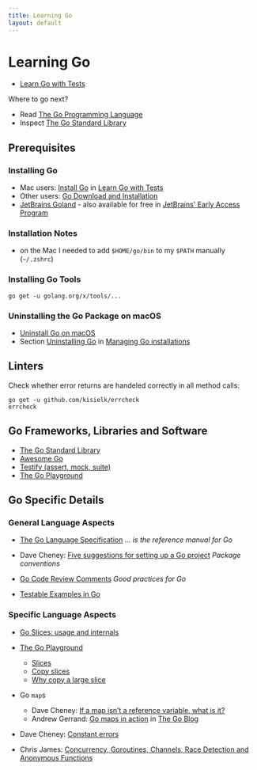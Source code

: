 ```yaml
---
title: Learning Go
layout: default
---
```

# Learning Go

- [Learn Go with Tests](https://github.com/quii/learn-go-with-tests)

Where to go next?

- Read [The Go Programming Language](https://www.google.de/books/edition/The_Go_Programming_Language/t_rzrQEACAAJ)
- Inspect [The Go Standard Library](https://golang.org/pkg/)

## Prerequisites

### Installing Go

- Mac users: [Install Go](https://quii.gitbook.io/learn-go-with-tests/go-fundamentals/install-go) in [Learn Go with Tests](https://github.com/quii/learn-go-with-tests)
- Other users: [Go Download and Installation](https://golang.org/doc/install)
- [JetBrains Goland](https://www.jetbrains.com/go/) - also available for free in [JetBrains' Early Access Program](https://www.jetbrains.com/resources/eap/)

### Installation Notes

- on the Mac I needed to add `$HOME/go/bin` to my `$PATH` manually (`~/.zshrc`)

### Installing Go Tools

```shell
go get -u golang.org/x/tools/...
```

### Uninstalling the Go Package on macOS

- [Uninstall Go on macOS](https://blog.dharnitski.com/2019/04/06/uninstall-go-on-mac/)
- Section [Uninstalling Go](https://golang.org/doc/manage-install#uninstalling) in [Managing Go installations](https://golang.org/doc/manage-install)

## Linters

Check whether error returns are handeled correctly in all method calls:

```shell
go get -u github.com/kisielk/errcheck
errcheck
```

## Go Frameworks, Libraries and Software

* [The Go Standard Library](https://golang.org/pkg/)
* [Awesome Go](https://awesome-go.com)
* [Testify (assert, mock, suite)](https://github.com/stretchr/testify)
* [The Go Playground](https://play.golang.org/)

## Go Specific Details

### General Language Aspects

* [The Go Language Specification](https://golang.org/ref/spec) *... is the reference manual for Go*

* Dave Cheney: [Five suggestions for setting up a Go project](https://dave.cheney.net/2014/12/01/five-suggestions-for-setting-up-a-go-project) *Package conventions*

* [Go Code Review Comments](https://github.com/golang/go/wiki/CodeReviewComments#named-result-parameters) *Good practices for Go*

* [Testable Examples in Go](https://blog.golang.org/examples)

### Specific Language Aspects

* [Go Slices: usage and internals](https://blog.golang.org/slices-intro)

* [The Go Playground](https://play.golang.org/)
  * [Slices](https://play.golang.org/p/ICCWcRGIO68)
  * [Copy slices](https://play.golang.org/p/bTrRmYfNYCp)
  * [Why copy a large slice](https://play.golang.org/p/Poth8JS28sc)

* Go `map`s
  * Dave Cheney: [If a map isn’t a reference variable, what is it?](https://dave.cheney.net/2017/04/30/if-a-map-isnt-a-reference-variable-what-is-it)
  * Andrew Gerrand: [Go maps in action](https://blog.golang.org/maps) in [The Go Blog](https://blog.golang.org/)

* Dave Cheney: [Constant errors](https://dave.cheney.net/2016/04/07/constant-errors)

* Chris James: [Concurrency, Goroutines, Channels, Race Detection and Anonymous Functions](https://quii.gitbook.io/learn-go-with-tests/go-fundamentals/concurrency)
